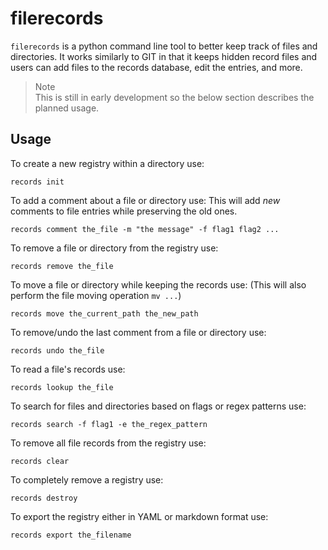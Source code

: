 # filerecords

`filerecords` is a python command line tool to better keep track of files and directories. It works similarly to GIT in that it keeps hidden record files and users can add files to the records database, edit the entries, and more.

> Note <br>
> This is still in early development so the below section describes the planned usage.
## Usage

To create a new registry within a directory use:

```
records init 
```

To add a comment about a file or directory use:
This will add *new* comments to file entries while preserving the old ones.

```
records comment the_file -m "the message" -f flag1 flag2 ...
```

To remove a file or directory from the registry use:

```
records remove the_file
```

To move a file or directory while keeping the records use:
(This will also perform the file moving operation `mv ...`)

```
records move the_current_path the_new_path
```

To remove/undo the last comment from a file or directory use:

```
records undo the_file
```

To read a file's records use:

```
records lookup the_file
```

To search for files and directories based on flags or regex patterns use:

```
records search -f flag1 -e the_regex_pattern
```

To remove all file records from the registry use:

```
records clear
```

To completely remove a registry use:

```
records destroy
```

To export the registry either in YAML or markdown format use:

```
records export the_filename
```